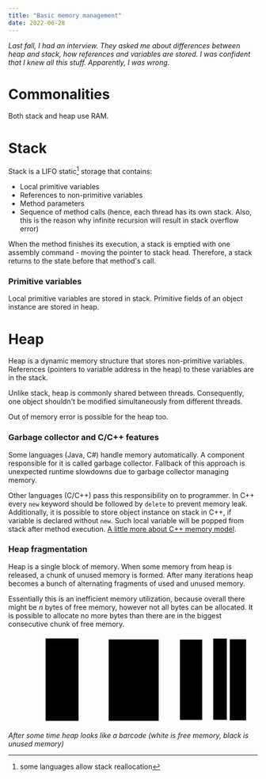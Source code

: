 ```yaml
---
title: "Basic memory management"
date: 2022-06-28
---
```


*Last fall, I had an interview.
They asked me about differences between heap and stack, how
references and variables are stored.
I was confident that I knew all this stuff.
Apparently, I was wrong.*

# Commonalities

Both stack and heap use RAM.

# Stack

Stack is a LIFO static[^1] storage that contains:

* Local primitive variables
* References to non-primitive variables
* Method parameters
* Sequence of method calls (hence, each thread has its own stack. Also, this is the reason why
  infinite recursion will result in stack overflow error)

When the method finishes its execution, a stack is emptied with one assembly command - moving
the pointer to stack head. Therefore, a stack returns to the state before that method's call.

### Primitive variables

Local primitive variables are stored in stack. Primitive fields of an object instance are stored in
heap.

# Heap

Heap is a dynamic memory structure that stores non-primitive variables. References (pointers to
variable address in the heap) to these variables are in the stack.

Unlike stack, heap is commonly shared between threads. Consequently, one object shouldn't be
modified simultaneously from different threads.

Out of memory error is possible for the heap too.

### Garbage collector and C/C++ features

Some languages (Java, C#) handle memory automatically. A component responsible for it is called
garbage collector. Fallback of this approach is unexpected runtime slowdowns due to garbage
collector managing memory.

Other languages (C/C++) pass this responsibility on to programmer. In C++ every `new` keyword
should
be followed by `delete` to prevent memory leak. Additionally, it is possible to store object
instance on stack in C++, if variable is declared without `new`. Such local variable will
be popped from stack after method
execution. [A little more about C++ memory model](programming/cpp-pointers).

### Heap fragmentation

Heap is a single block of memory. When some memory from heap is released, a chunk of unused memory
is formed. After many iterations heap becomes a bunch of alternating fragments of used and unused
memory.

Essentially this is an inefficient memory utilization, because overall there might be $n$
bytes of free memory, however not all bytes can be allocated. It is possible to allocate no more
bytes than there are in the biggest consecutive chunk of free memory.

<svg xmlns="http://www.w3.org/2000/svg" viewBox="0 0 140.199 50.241"><path d="M33.262 39.876h18.521v46.302H33.262z" style="fill:var(--main-color);fill-opacity:1;stroke:#000;stroke-width:2.616;stroke-linecap:round;stroke-opacity:0" transform="translate(-12.3 -38.002)"/><path d="M68.708 40.454h28.138v45.714H68.708z" style="fill:var(--main-color);fill-opacity:1;stroke:#000;stroke-width:3.20392;stroke-linecap:round;stroke-opacity:0" transform="translate(-12.3 -38.002)"/><path d="M127.509 39.951h7.633v45.714h-7.633z" style="fill:var(--main-color);fill-opacity:1;stroke:#000;stroke-width:1.66872;stroke-linecap:round;stroke-opacity:0" transform="translate(-12.3 -38.002)"/><path d="M136.79 40.371h9.225v45.552h-9.225z" style="fill:var(--main-color);fill-opacity:1;stroke:#000;stroke-width:1.83125;stroke-linecap:round;stroke-opacity:0" transform="translate(-12.3 -38.002)"/><path d="M108.78 40.475h12.521v45.256H108.78z" style="fill:var(--main-color);fill-opacity:1;stroke:var(--middle-color);stroke-width:2.12649;stroke-linecap:round;stroke-opacity:0" transform="translate(-12.3 -38.002)"/><path fill="none" d="M13.607 39.31H151.19v47.625H13.607z" style="fill:#253092;fill-opacity:0;stroke:var(--gray);stroke-width:2.616;stroke-linecap:round;stroke-opacity:1" transform="translate(-12.3 -38.002)"/></svg>

*After some time heap looks like a barcode (white is free memory, black is unused memory)*

[^1]: some languages allow stack reallocation